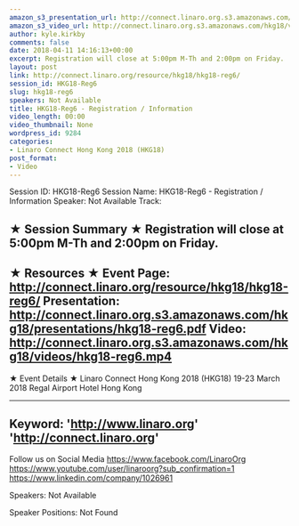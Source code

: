 ```yaml
---
amazon_s3_presentation_url: http://connect.linaro.org.s3.amazonaws.com/hkg18/presentations/hkg18-reg6.pdf
amazon_s3_video_url: http://connect.linaro.org.s3.amazonaws.com/hkg18/videos/hkg18-reg6.mp4
author: kyle.kirkby
comments: false
date: 2018-04-11 14:16:13+00:00
excerpt: Registration will close at 5:00pm M-Th and 2:00pm on Friday.
layout: post
link: http://connect.linaro.org/resource/hkg18/hkg18-reg6/
session_id: HKG18-Reg6
slug: hkg18-reg6
speakers: Not Available
title: HKG18-Reg6 - Registration / Information
video_length: 00:00
video_thumbnail: None
wordpress_id: 9284
categories:
- Linaro Connect Hong Kong 2018 (HKG18)
post_format:
- Video
---
```


Session ID: HKG18-Reg6
Session Name: HKG18-Reg6 - Registration / Information
Speaker: Not Available
Track: 


★ Session Summary ★
Registration will close at 5:00pm M-Th and 2:00pm on Friday.
---------------------------------------------------
★ Resources ★
Event Page: http://connect.linaro.org/resource/hkg18/hkg18-reg6/
Presentation: http://connect.linaro.org.s3.amazonaws.com/hkg18/presentations/hkg18-reg6.pdf
Video: http://connect.linaro.org.s3.amazonaws.com/hkg18/videos/hkg18-reg6.mp4
 ---------------------------------------------------
★ Event Details ★
Linaro Connect Hong Kong 2018 (HKG18)
19-23 March 2018 
Regal Airport Hotel Hong Kong

---------------------------------------------------
Keyword: 
'http://www.linaro.org'
'http://connect.linaro.org'
---------------------------------------------------
Follow us on Social Media
https://www.facebook.com/LinaroOrg
https://www.youtube.com/user/linaroorg?sub_confirmation=1
https://www.linkedin.com/company/1026961

Speakers: Not Available

Speaker Positions: Not Found


